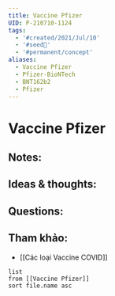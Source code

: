 ```yaml
---
title: Vaccine Pfizer
UID: P-210710-1124
tags:
  - '#created/2021/Jul/10'
  - '#seed🥜'
  - '#permanent/concept'
aliases:
  - Vaccine Pfizer
  - Pfizer-BioNTech
  - BNT162b2
  - Pfizer
---
```

# Vaccine Pfizer

## Notes:


## Ideas & thoughts:

## Questions:


## Tham khảo:
- [[Các loại Vaccine COVID]]
```dataview
list
from [[Vaccine Pfizer]]
sort file.name asc
```
